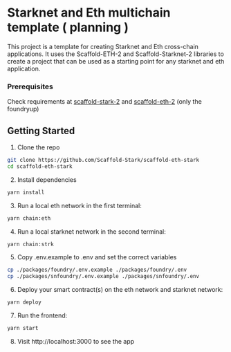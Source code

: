 # Starknet and Eth multichain template ( planning )

This project is a template for creating Starknet and Eth cross-chain applications. It uses the Scaffold-ETH-2 and Scaffold-Starknet-2 libraries to create a project that can be used as a starting point for any starknet and eth application.

### Prerequisites

Check requirements at [scaffold-stark-2](https://github.com/Scaffold-Stark/scaffold-stark-2) and [scaffold-eth-2](https://github.com/scaffold-eth/scaffold-eth-2/tree/foundry) (only the foundryup)

## Getting Started

1. Clone the repo

```bash
git clone https://github.com/Scaffold-Stark/scaffold-eth-stark
cd scaffold-eth-stark
```

2. Install dependencies

```bash
yarn install
```

3. Run a local eth network in the first terminal:

```bash
yarn chain:eth
```

4. Run a local starknet network in the second terminal:

```bash
yarn chain:strk
```

5. Copy .env.example to .env and set the correct variables

```bash
cp ./packages/foundry/.env.example ./packages/foundry/.env
cp ./packages/snfoundry/.env.example ./packages/snfoundry/.env
```

6. Deploy your smart contract(s) on the eth network and starknet network:

```bash
yarn deploy
```

7. Run the frontend:

```bash
yarn start
```

8. Visit http://localhost:3000 to see the app
